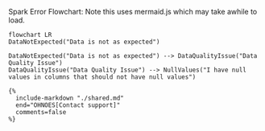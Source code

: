 Spark Error Flowchart: Note this uses mermaid.js which may take awhile to load.

```mermaid
flowchart LR
DataNotExpected("Data is not as expected")
 
DataNotExpected("Data is not as expected") --> DataQualityIssue("Data Quality Issue")
DataQualityIssue("Data Quality Issue") --> NullValues("I have null values in columns that should not have null values")

{%
  include-markdown "./shared.md"
  end="OHNOES[Contact support]"
  comments=false
%}
```
